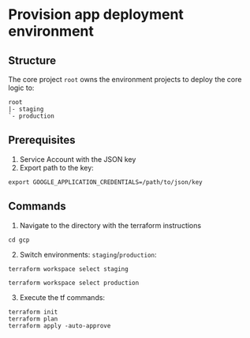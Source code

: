 # Provision app deployment environment

## Structure

The core project `root` owns the environment projects to deploy the core logic to:
```commandline
root
|- staging
`- production
```

## Prerequisites

1. Service Account with the JSON key
2. Export path to the key:
```commandline
export GOOGLE_APPLICATION_CREDENTIALS=/path/to/json/key
```

## Commands

1. Navigate to the directory with the terraform instructions

```commandline
cd gcp
```

2. Switch environments: `staging`/`production`:

```commandline
terraform workspace select staging
```

```commandline
terraform workspace select production
```

3. Execute the tf commands:

```commandline
terraform init
terraform plan
terraform apply -auto-approve
```
